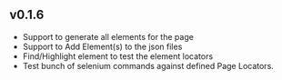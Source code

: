 

## v0.1.6

* Support to generate all elements for the page
* Support to Add Element(s) to the json files
* Find/Highlight element to test the element locators
* Test bunch of selenium commands against defined Page Locators.
